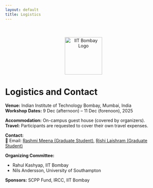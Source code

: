 ```yaml
---
layout: default
title: Logistics
---
```


<div align="center" style="margin-top:40px;">
 
  <p>
    <img src="{{ '/assets/images/iitb_logo.png' | relative_url }}" alt="IIT Bombay Logo" width="120" style="margin-top:10px;">
  </p>
</div>
 


# Logistics and Contact

**Venue:** Indian Institute of Technology Bombay, Mumbai, India  
**Workshop Dates:** 9 Dec (afternoon) – 11 Dec (forenoon), 2025  

**Accommodation:** On-campus guest house (covered by organizers).  
**Travel:** Participants are requested to cover their own travel expenses.

**Contact:**  
📧 Email: [Rashmi Meena (Graduate Student)](mailto:23n0315@iitb.ac.in), [Rishi Laishram (Graduate Student)](mailto:rishilaishram9@gmail.com)

**Organizing Committee:**  
- Rahul Kashyap, IIT Bombay  
- Nils Andersson, University of Southampton

**Sponsors:** SCPP Fund, IRCC, IIT Bombay  
